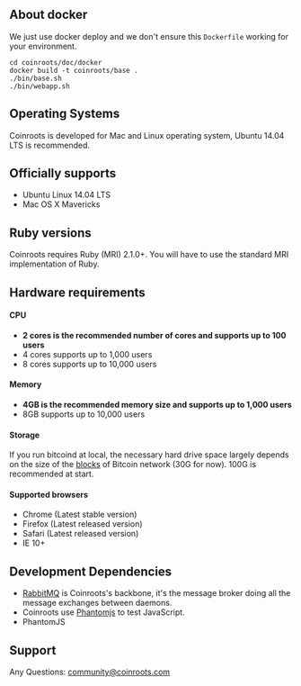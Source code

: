 ## About docker

We just use docker deploy and we don't ensure this `Dockerfile` working for your environment.

```
cd coinroots/doc/docker
docker build -t coinroots/base .
./bin/base.sh
./bin/webapp.sh
```

Operating Systems
-----------------

Coinroots is developed for Mac and Linux operating system, Ubuntu 14.04 LTS is recommended.

## Officially supports

* Ubuntu Linux 14.04 LTS
* Mac OS X Mavericks

## Ruby versions

Coinroots requires Ruby (MRI) 2.1.0+. You will have to use the standard MRI implementation of Ruby.

## Hardware requirements

#### CPU

* **2 cores is the recommended number of cores and supports up to 100 users**
* 4 cores supports up to 1,000 users
* 8 cores supports up to 10,000 users

#### Memory

* **4GB is the recommended memory size and supports up to 1,000 users**
* 8GB supports up to 10,000 users

#### Storage

If you run bitcoind at local, the necessary hard drive space largely depends on the size of the [blocks](https://en.bitcoin.it/wiki/Blocks) of Bitcoin network (30G for now). 100G is recommended at start.

#### Supported browsers

* Chrome (Latest stable version)
* Firefox (Latest released version)
* Safari (Latest released version)
* IE 10+

## Development Dependencies

* [RabbitMQ](https://www.rabbitmq.com/) is Coinroots's backbone, it's the message broker doing all the message exchanges between daemons.
* Coinroots use [Phantomjs](http://phantomjs.org/) to test JavaScript.
* PhantomJS

## Support

Any Questions: [community@coinroots.com](mailto:community@coinroots.com)
